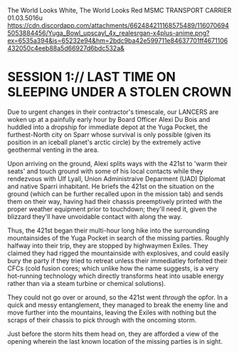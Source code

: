 The World Looks White, The World Looks Red
MSMC TRANSPORT CARRIER
01.03.5016u
https://cdn.discordapp.com/attachments/662484211168575489/1160706945053884456/Yuga_Bowl_upscayl_4x_realesrgan-x4plus-anime.png?ex=6535a394&is=65232e94&hm=2bdc9ba42e599711e84637701ff4671106432050c4eeb88a5d66927d6bdc532a&
# **SESSION 1://** **LAST TIME ON SLEEPING UNDER A STOLEN CROWN**

Due to urgent changes in their contractor's timescale, our LANCERS are  woken up at a painfully early hour by Board Officer Alexi Du Bois and huddled into a dropship for immediate depot at the Yuga Pocket, the furthest-North city on Sparr whose survival is only possible (given its position in an iceball planet's arctic circle) by the extremely active geothermal venting in the area. 

Upon arriving on the ground, Alexi splits ways with the 421st to 'warm their seats' and touch ground with some of his local contacts while they rendezvous with Ulf Lyall, Union Administraive Deparment (UAD) Diplomat and native Sparri inhabitant. He briefs the 421st on the situation on the ground (which can be further recalled upon in the mission tab) and sends them on their way, having had their chassis preemptively printed with the proper weather equipment prior to touchdown; they'll need it, given the blizzard they'll have unvoidable contact with along the way.

Thus, the 421st began their multi-hour long hike into the surrounding mountainsides of the Yuga Pocket in search of the missing parties. Roughly halfway into their trip, they are stopped by highwaymen Exiles. They claimed they had rigged the mountainside with explosives, and could easily bury the party if they tried to retreat unless their immediatley forfeited their CFCs (cold fusion cores; which unlike how the name suggests, is a very hot-running technology which directly transforms heat into usable energy rather than via a steam turbine or chemical solutions).

They could not go over or around, so the 421st went *through* the opfor. In a quick and messy entanglement, they managed to break the enemy line and move further into the mountains, leaving the Exiles with nothing but the scraps of their chassis to pick through with the oncoming storm.

Just before the storm hits them head on, they are afforded a view of the opening wherein the last known location of the missing parties is in sight.